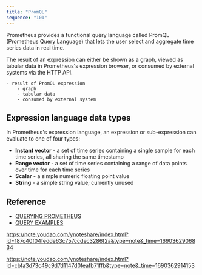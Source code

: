 ```yaml
---
title: "PromQL"
sequence: "101"
---
```


Prometheus provides a functional query language called PromQL (Prometheus Query Language)
that lets the user select and aggregate time series data in real time.

The result of an expression can either be shown as a graph,
viewed as tabular data in Prometheus's expression browser,
or consumed by external systems via the HTTP API.

```text
- result of PromQL expression
    - graph
    - tabular data
    - consumed by external system
```

## Expression language data types

In Prometheus's expression language, an expression or sub-expression can evaluate to one of four types:

- **Instant vector** - a set of time series containing a single sample for each time series, all sharing the same timestamp
- **Range vector** - a set of time series containing a range of data points over time for each time series
- **Scalar** - a simple numeric floating point value
- **String** - a simple string value; currently unused

## Reference

- [QUERYING PROMETHEUS](https://prometheus.io/docs/prometheus/latest/querying/basics/)
- [QUERY EXAMPLES](https://prometheus.io/docs/prometheus/latest/querying/examples/)

https://note.youdao.com/ynoteshare/index.html?id=187c40f04fedde63c757ccdec3286f2a&type=note&_time=1690362906834

https://note.youdao.com/ynoteshare/index.html?id=cbfa3d73c49c9d7d1147d0feafb71ffb&type=note&_time=1690362914153
